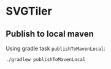 SVGTiler
========

Publish to local maven
----------------------

Using gradle task `publishToMavenLocal`:

```
./gradlew publishToMavenLocal
```

